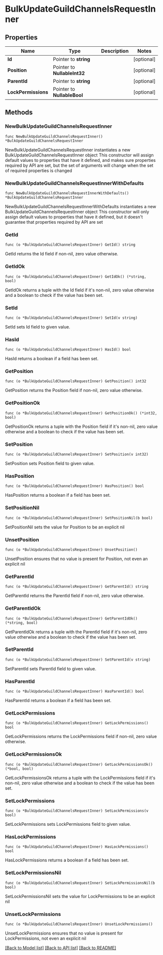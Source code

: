 # BulkUpdateGuildChannelsRequestInner

## Properties

Name | Type | Description | Notes
------------ | ------------- | ------------- | -------------
**Id** | Pointer to **string** |  | [optional] 
**Position** | Pointer to **NullableInt32** |  | [optional] 
**ParentId** | Pointer to **string** |  | [optional] 
**LockPermissions** | Pointer to **NullableBool** |  | [optional] 

## Methods

### NewBulkUpdateGuildChannelsRequestInner

`func NewBulkUpdateGuildChannelsRequestInner() *BulkUpdateGuildChannelsRequestInner`

NewBulkUpdateGuildChannelsRequestInner instantiates a new BulkUpdateGuildChannelsRequestInner object
This constructor will assign default values to properties that have it defined,
and makes sure properties required by API are set, but the set of arguments
will change when the set of required properties is changed

### NewBulkUpdateGuildChannelsRequestInnerWithDefaults

`func NewBulkUpdateGuildChannelsRequestInnerWithDefaults() *BulkUpdateGuildChannelsRequestInner`

NewBulkUpdateGuildChannelsRequestInnerWithDefaults instantiates a new BulkUpdateGuildChannelsRequestInner object
This constructor will only assign default values to properties that have it defined,
but it doesn't guarantee that properties required by API are set

### GetId

`func (o *BulkUpdateGuildChannelsRequestInner) GetId() string`

GetId returns the Id field if non-nil, zero value otherwise.

### GetIdOk

`func (o *BulkUpdateGuildChannelsRequestInner) GetIdOk() (*string, bool)`

GetIdOk returns a tuple with the Id field if it's non-nil, zero value otherwise
and a boolean to check if the value has been set.

### SetId

`func (o *BulkUpdateGuildChannelsRequestInner) SetId(v string)`

SetId sets Id field to given value.

### HasId

`func (o *BulkUpdateGuildChannelsRequestInner) HasId() bool`

HasId returns a boolean if a field has been set.

### GetPosition

`func (o *BulkUpdateGuildChannelsRequestInner) GetPosition() int32`

GetPosition returns the Position field if non-nil, zero value otherwise.

### GetPositionOk

`func (o *BulkUpdateGuildChannelsRequestInner) GetPositionOk() (*int32, bool)`

GetPositionOk returns a tuple with the Position field if it's non-nil, zero value otherwise
and a boolean to check if the value has been set.

### SetPosition

`func (o *BulkUpdateGuildChannelsRequestInner) SetPosition(v int32)`

SetPosition sets Position field to given value.

### HasPosition

`func (o *BulkUpdateGuildChannelsRequestInner) HasPosition() bool`

HasPosition returns a boolean if a field has been set.

### SetPositionNil

`func (o *BulkUpdateGuildChannelsRequestInner) SetPositionNil(b bool)`

 SetPositionNil sets the value for Position to be an explicit nil

### UnsetPosition
`func (o *BulkUpdateGuildChannelsRequestInner) UnsetPosition()`

UnsetPosition ensures that no value is present for Position, not even an explicit nil
### GetParentId

`func (o *BulkUpdateGuildChannelsRequestInner) GetParentId() string`

GetParentId returns the ParentId field if non-nil, zero value otherwise.

### GetParentIdOk

`func (o *BulkUpdateGuildChannelsRequestInner) GetParentIdOk() (*string, bool)`

GetParentIdOk returns a tuple with the ParentId field if it's non-nil, zero value otherwise
and a boolean to check if the value has been set.

### SetParentId

`func (o *BulkUpdateGuildChannelsRequestInner) SetParentId(v string)`

SetParentId sets ParentId field to given value.

### HasParentId

`func (o *BulkUpdateGuildChannelsRequestInner) HasParentId() bool`

HasParentId returns a boolean if a field has been set.

### GetLockPermissions

`func (o *BulkUpdateGuildChannelsRequestInner) GetLockPermissions() bool`

GetLockPermissions returns the LockPermissions field if non-nil, zero value otherwise.

### GetLockPermissionsOk

`func (o *BulkUpdateGuildChannelsRequestInner) GetLockPermissionsOk() (*bool, bool)`

GetLockPermissionsOk returns a tuple with the LockPermissions field if it's non-nil, zero value otherwise
and a boolean to check if the value has been set.

### SetLockPermissions

`func (o *BulkUpdateGuildChannelsRequestInner) SetLockPermissions(v bool)`

SetLockPermissions sets LockPermissions field to given value.

### HasLockPermissions

`func (o *BulkUpdateGuildChannelsRequestInner) HasLockPermissions() bool`

HasLockPermissions returns a boolean if a field has been set.

### SetLockPermissionsNil

`func (o *BulkUpdateGuildChannelsRequestInner) SetLockPermissionsNil(b bool)`

 SetLockPermissionsNil sets the value for LockPermissions to be an explicit nil

### UnsetLockPermissions
`func (o *BulkUpdateGuildChannelsRequestInner) UnsetLockPermissions()`

UnsetLockPermissions ensures that no value is present for LockPermissions, not even an explicit nil

[[Back to Model list]](../README.md#documentation-for-models) [[Back to API list]](../README.md#documentation-for-api-endpoints) [[Back to README]](../README.md)


